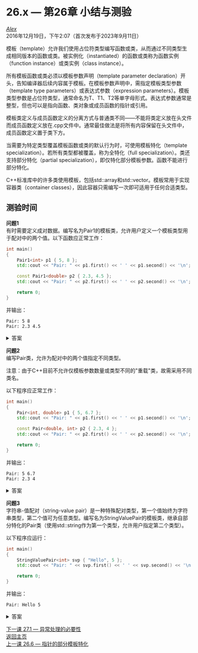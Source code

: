 26.x — 第26章 小结与测验
===================================

[*Alex*](https://www.learncpp.com/author/Alex/ "查看 Alex 的所有文章")  
2016年12月19日，下午2:07（首次发布于2023年9月11日）  

模板（template）允许我们使用占位符类型编写函数或类，从而通过不同类型生成相同版本的函数或类。被实例化（instantiated）的函数或类称为函数实例（function instance）或类实例（class instance）。

所有模板函数或类必须以模板参数声明（template parameter declaration）开头，告知编译器后续内容属于模板。在模板参数声明中，需指定模板类型参数（template type parameters）或表达式参数（expression parameters）。模板类型参数是占位符类型，通常命名为T、T1、T2等单字母形式。表达式参数通常是整型，但也可以是指向函数、类对象或成员函数的指针或引用。

模板类定义与成员函数定义的分离方式与普通类不同——不能将类定义放在头文件而成员函数定义放在.cpp文件中。通常最佳做法是将所有内容保留在头文件中，成员函数定义置于类下方。

当需要为特定类型覆盖模板函数或类的默认行为时，可使用模板特化（template specialization）。若所有类型都被覆盖，称为全特化（full specialization）。类还支持部分特化（partial specialization），即仅特化部分模板参数。函数不能进行部分特化。

C++标准库中的许多类使用模板，包括std::array和std::vector。模板常用于实现容器类（container classes），因此容器只需编写一次即可适用于任何合适类型。

测验时间
----------------

**问题1**  
有时需要定义成对数据。编写名为Pair1的模板类，允许用户定义一个模板类型用于配对中的两个值。以下函数应正常工作：

```cpp
int main()
{
	Pair1<int> p1 { 5, 8 };
	std::cout << "Pair: " << p1.first() << ' ' << p1.second() << '\n';

	const Pair1<double> p2 { 2.3, 4.5 };
	std::cout << "Pair: " << p2.first() << ' ' << p2.second() << '\n';

	return 0;
}
```

并输出：

```
Pair: 5 8
Pair: 2.3 4.5
```

  
<details><summary>答案</summary>

```cpp
#include <iostream>

template <typename T>
class Pair1
{
private:
	T m_x {};
	T m_y {};

public:
	Pair1(const T& x, const T& y)
		: m_x{ x }, m_y{ y }
	{
	}

	T& first() { return m_x; }
	T& second() { return m_y; }
	const T& first() const { return m_x; }
	const T& second() const { return m_y; }
};

int main()
{
	Pair1<int> p1 { 5, 8 };
	std::cout << "Pair: " << p1.first() << ' ' << p1.second() << '\n';

	const Pair1<double> p2 { 2.3, 4.5 };
	std::cout << "Pair: " << p2.first() << ' ' << p2.second() << '\n';

	return 0;
}
```
</details>

**问题2**  
编写Pair类，允许为配对中的两个值指定不同类型。

注意：由于C++目前不允许仅模板参数数量或类型不同的"重载"类，故需采用不同类名。

以下程序应正常工作：

```cpp
int main()
{
	Pair<int, double> p1 { 5, 6.7 };
	std::cout << "Pair: " << p1.first() << ' ' << p1.second() << '\n';

	const Pair<double, int> p2 { 2.3, 4 };
	std::cout << "Pair: " << p2.first() << ' ' << p2.second() << '\n';

	return 0;
}
```

并输出：

```
Pair: 5 6.7
Pair: 2.3 4
```

  
<details><summary>答案</summary>

```cpp
#include <iostream>

template <typename T, typename S>
class Pair
{
private:
	T m_x;
	S m_y;

public:
	Pair(const T& x, const S& y)
		: m_x{x}, m_y{y}
	{
	}

	T& first() { return m_x; }
	S& second() { return m_y; }
	const T& first() const { return m_x; }
	const S& second() const { return m_y; }
};

int main()
{
	Pair<int, double> p1 { 5, 6.7 };
	std::cout << "Pair: " << p1.first() << ' ' << p1.second() << '\n';

	const Pair<double, int> p2 { 2.3, 4 };
	std::cout << "Pair: " << p2.first() << ' ' << p2.second() << '\n';

	return 0;
}
```
</details>

**问题3**  
字符串-值配对（string-value pair）是一种特殊配对类型，第一个值始终为字符串类型，第二个值可为任意类型。编写名为StringValuePair的模板类，继承自部分特化的Pair类（使用std::string作为第一个类型，允许用户指定第二个类型）。

以下程序应运行：

```cpp
int main()
{
	StringValuePair<int> svp { "Hello", 5 };
	std::cout << "Pair: " << svp.first() << ' ' << svp.second() << '\n';

	return 0;
}
```

并输出：

```
Pair: Hello 5
```

  
<details><summary>答案</summary>

```cpp
#include <iostream>
#include <string>
#include <string_view>

template <typename T, typename S>
class Pair
{
private:
	T m_x{};
	S m_y{};

public:
	Pair(const T& x, const S& y)
		: m_x{ x }, m_y{ y }
	{
	}

	T& first() { return m_x; }
	S& second() { return m_y; }
	const T& first() const { return m_x; }
	const S& second() const { return m_y; }
};

template <typename S>
class StringValuePair : public Pair<std::string, S>
{
public:
	StringValuePair(std::string_view key, const S& value)
                // std::string_view不会隐式转换为std::string，必须显式转换
		: Pair<std::string, S>{ static_cast<std::string>(key), value }
	{
	}
};

int main()
{
	StringValuePair<int> svp{ "Hello", 5 };
	std::cout << "Pair: " << svp.first() << ' ' << svp.second() << '\n';

	return 0;
}
```
</details>

[下一课 27.1 — 异常处理的必要性](Chapter-27/lesson27.1-the-need-for-exceptions.md)  
[返回主页](/)  
[上一课 26.6 — 指针的部分模板特化](Chapter-26/lesson26.6-partial-template-specialization-for-pointers.md)